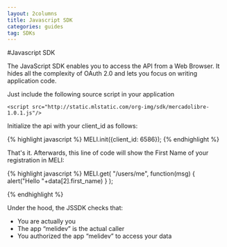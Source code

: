 ```yaml
---
layout: 2columns
title: Javascript SDK
categories: guides
tag: SDKs
---
```



#Javascript SDK

The JavaScript SDK enables you to access the API from a Web Browser.
It  hides all the complexity of OAuth 2.0 and lets you focus on writing application code.

Just include the following source script in your application
	
	<script src="http://static.mlstatic.com/org-img/sdk/mercadolibre-1.0.1.js"/>
	
Initialize the api with your client_id as follows:

{% highlight javascript %}
MELI.init({client_id: 6586});
{% endhighlight %}
	

That's it. Afterwards, this line of code will show the First Name of your registration in MELI:

{% highlight javascript %}
MELI.get(
  "/users/me",
  function(msg) { alert("Hello "+data[2].first_name) }
);

{% endhighlight %}

Under the hood, the JSSDK checks that:

* You are actually you
* The app “melidev” is the actual caller
* You authorized the app “melidev” to access your data




